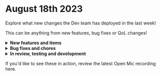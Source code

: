 # August 18th 2023

Explore what new changes the Dev team has deployed in the last week!

This can be anything from new features, bug fixes or QoL changes!

<details>

<summary><strong>New features and items</strong></summary>

* New action to look up warranty information for a device
* Added workflow name, time savings, and original execution to workflow listeners
* Added new Transform actions: Transform List Objects, Merge Lists, Diff Lists, Set Object Attribute, Convert List to Object, and Append With Items Results
* Added custom overrides for property and session group in ConnectWise Control

</details>

<details>

<summary><strong>Bug fixes and chores</strong></summary>

* Focus the cursor in the code editor when the Jinja Burger is clicked
* Fix for the NinjaRMM Modify Ticket action
* Refresh Sonicwall NSM token more frequently to avoid token expiration
* Fix query parameters for ConnectSecure List Assets action
* Added output schemas for Sophos actions
* Fixed a bug for Sophos when making requests to the Partner API
* Renamed Parse JSON to Parse Text
* Ensure delay\_info keys are deleted from Redis after a workflow completes
* Fixed a bug where code editor auto complete would crash if it received an invalid schema
* Update ConnectWise Automate Script Schedule Task to use correct DateTime formate that the endpoint expects
* Added a re-try mechanism for TimeoutErrors when making requests from the engine to the graphql server

</details>

<details>

<summary><strong>In review, testing and development</strong></summary>

* Fix a bug where Datto PSA webhooks are not adding excluded users correctly
* Crate marketplace UI overhaul
* Refactor ConnectWise Manage integration

</details>

If you'd like to see these in action, review the latest Open Mic recording here.
